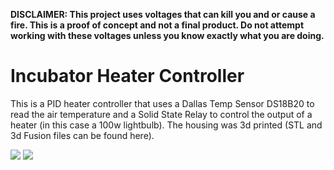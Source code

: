 
**DISCLAIMER: This project uses voltages that can kill you and or cause a fire.  This is a proof of concept and not a final product.  Do not attempt working with these voltages unless you know exactly what you are doing.**



# Incubator Heater Controller #

This is a PID heater controller that uses a Dallas Temp Sensor DS18B20 to read the air temperature and a Solid State Relay to control the output of a heater (in this case a 100w lightbulb).  The housing was 3d printed (STL and 3d Fusion files can be found here).


![](https://bitbucket.org/jason955/esp32_pid/raw/master/examples/DallasTempSensor_and_PWM_SSR/Strip1.jpg)
![](https://bitbucket.org/jason955/esp32_pid/raw/master/examples/DallasTempSensor_and_PWM_SSR/Strip2.jpg)



